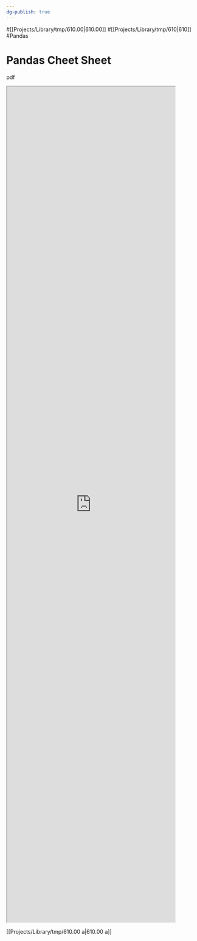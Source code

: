 ```yaml
---
dg-publish: true
---
```

#[[Projects/Library/tmp/610.00\|610.00]] #[[Projects/Library/tmp/610\|610]] #Pandas


# Pandas Cheet Sheet
pdf
<iframe src="https://pandas.pydata.org/Pandas_Cheat_Sheet.pdf" style="width:46vw; height:55vh; "></iframe>



[[Projects/Library/tmp/610.00 a\|610.00 a]] 

